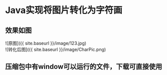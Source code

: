 # Java实现将图片转化为字符画
## 效果如图
![原图]({{ site.baseurl }}/image/123.jpg)  
![转化后图]({{ site.baseurl }}/image/CharPic.png)
## 压缩包中有window可以运行的文件，下载可直接使用
